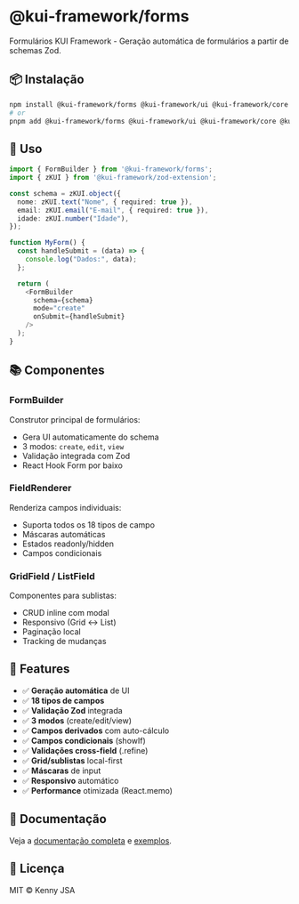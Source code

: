 # @kui-framework/forms

Formulários KUI Framework - Geração automática de formulários a partir de schemas Zod.

## 📦 Instalação

```bash
npm install @kui-framework/forms @kui-framework/ui @kui-framework/core @kui-framework/zod-extension react-hook-form zod
# or
pnpm add @kui-framework/forms @kui-framework/ui @kui-framework/core @kui-framework/zod-extension react-hook-form zod
```

## 🚀 Uso

```typescript
import { FormBuilder } from '@kui-framework/forms';
import { zKUI } from '@kui-framework/zod-extension';

const schema = zKUI.object({
  nome: zKUI.text("Nome", { required: true }),
  email: zKUI.email("E-mail", { required: true }),
  idade: zKUI.number("Idade"),
});

function MyForm() {
  const handleSubmit = (data) => {
    console.log("Dados:", data);
  };

  return (
    <FormBuilder
      schema={schema}
      mode="create"
      onSubmit={handleSubmit}
    />
  );
}
```

## 📚 Componentes

### FormBuilder
Construtor principal de formulários:
- Gera UI automaticamente do schema
- 3 modos: `create`, `edit`, `view`
- Validação integrada com Zod
- React Hook Form por baixo

### FieldRenderer
Renderiza campos individuais:
- Suporta todos os 18 tipos de campo
- Máscaras automáticas
- Estados readonly/hidden
- Campos condicionais

### GridField / ListField
Componentes para sublistas:
- CRUD inline com modal
- Responsivo (Grid ↔ List)
- Paginação local
- Tracking de mudanças

## 🎯 Features

- ✅ **Geração automática** de UI
- ✅ **18 tipos de campos**
- ✅ **Validação Zod** integrada
- ✅ **3 modos** (create/edit/view)
- ✅ **Campos derivados** com auto-cálculo
- ✅ **Campos condicionais** (showIf)
- ✅ **Validações cross-field** (.refine)
- ✅ **Grid/sublistas** local-first
- ✅ **Máscaras** de input
- ✅ **Responsivo** automático
- ✅ **Performance** otimizada (React.memo)

## 📖 Documentação

Veja a [documentação completa](https://github.com/kennyjsa/kui) e [exemplos](https://github.com/kennyjsa/kui/tree/develop/examples/person-addresses).

## 📄 Licença

MIT © Kenny JSA
